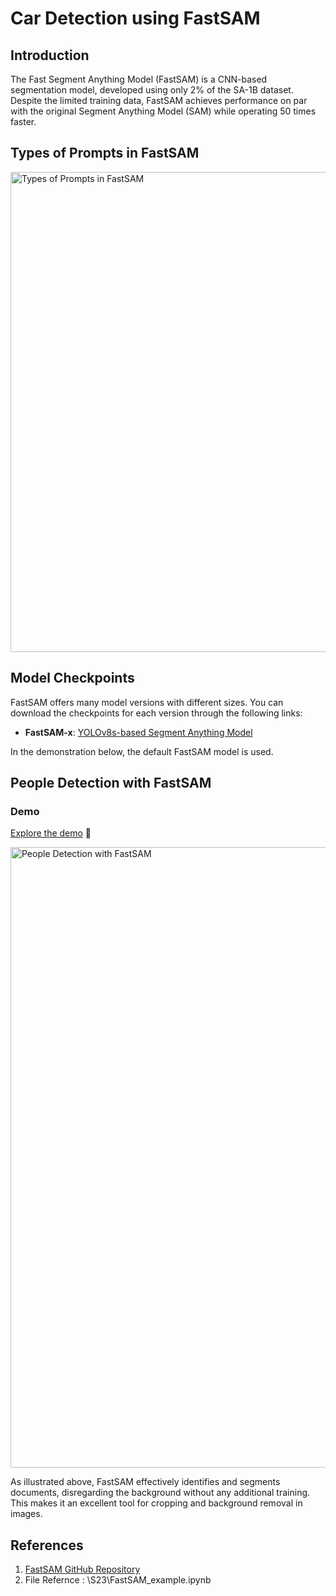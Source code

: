 # Car Detection using FastSAM

## Introduction

The Fast Segment Anything Model (FastSAM) is a CNN-based segmentation model, developed using only 2% of the SA-1B dataset. Despite the limited training data, FastSAM achieves performance on par with the original Segment Anything Model (SAM) while operating 50 times faster.


## Types of Prompts in FastSAM
<img width="768" alt="Types of Prompts in FastSAM" src="https://github.com/user-attachments/assets/635b85b2-e56b-4a7d-b026-a18f08ca831f">

## Model Checkpoints

FastSAM offers many model versions with different sizes. You can download the checkpoints for each version through the following links:

- **FastSAM-x**: [YOLOv8s-based Segment Anything Model](https://docs.ultralytics.com/models/fast-sam/#installation)

In the demonstration below, the default FastSAM model is used.

## People Detection with FastSAM

### Demo
[Explore the demo]() 🔗

<img width="993" alt="People Detection with FastSAM" src="">

As illustrated above, FastSAM effectively identifies and segments documents, disregarding the background without any additional training. This makes it an excellent tool for cropping and background removal in images.

## References
1. [FastSAM GitHub Repository](https://github.com/CASIA-IVA-Lab/FastSAM)
2. File Refernce : \S23\FastSAM_example.ipynb